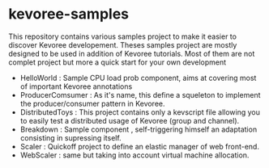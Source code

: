 kevoree-samples
===============

This repository contains various samples project to make it easier to discover Kevoree developement. Theses samples project are mostly designed to be used in addition of Kevoree tutorials. Most of them are not complet project but more a quick start for your own development

* HelloWorld : Sample CPU load prob component, aims at covering most of important Kevoree annotations
* ProducerComsumer : As it's name, this define a squeleton to implement the producer/consumer pattern in Kevoree.
* DistributedToys : This project contains only a kevscript file allowing you to easily test a distributed usage of Kevoree (group and channel).
* Breakdown : Sample component , self-triggering himself an adaptation consisting in supressing itself.
* Scaler : Quickoff project to define an elastic manager of web front-end.
* WebScaler : same but taking into account virtual machine allocation.